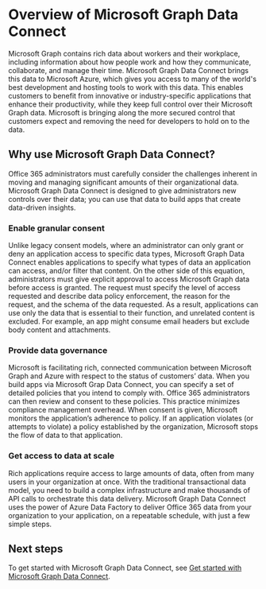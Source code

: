 # Overview of Microsoft Graph Data Connect
Microsoft Graph contains rich data about workers and their workplace, including information about how people work and how they communicate, collaborate, and manage their time. Microsoft Graph Data Connect brings this data to Microsoft Azure, which gives you access to many of the world's best development and hosting tools to work with this data. This enables customers to benefit from innovative or industry-specific applications that enhance their productivity, while they keep full control over their Microsoft Graph data. Microsoft is bringing along the more secured control that customers expect and removing the need for developers to hold on to the data.

## Why use Microsoft Graph Data Connect?
Office 365 administrators must carefully consider the challenges inherent in moving and managing significant amounts of their organizational data. Microsoft Graph Data Connect is designed to give administrators new controls over their data; you can use that data to build apps that create data-driven insights. 

### Enable granular consent
Unlike legacy consent models, where an administrator can only grant or deny an application access to specific data types, Microsoft Graph Data Connect enables applications to specify what types of data an application can access, and/or filter that content. On the other side of this equation, administrators must give explicit approval to access Microsoft Graph data before access is granted. The request must specify the level of access requested and describe data policy enforcement, the reason for the request, and the schema of the data requested. As a result, applications can use only the data that is essential to their function, and unrelated content is excluded. For example, an app might consume email headers but exclude body content and attachments. 

### Provide data governance
Microsoft is facilitating rich, connected communication between Microsoft Graph and Azure with respect to the status of customers’ data. When you build apps via Microsoft Grap Data Connect, you can specify a set of detailed policies that you intend to comply with. Office 365 administrators can then review and consent to these policies. This practice minimizes compliance management overhead. When consent is given, Microsoft monitors the application’s adherence to policy. If an application violates (or attempts to violate) a policy established by the organization, Microsoft stops the flow of data to that application. 

### Get access to data at scale
Rich applications require access to large amounts of data, often from many users in your organization at once. With the traditional transactional data model, you need to build a complex infrastructure and make thousands of API calls to orchestrate this data delivery. Microsoft Graph Data Connect uses the power of Azure Data Factory to deliver Office 365 data from your organization to your application, on a repeatable schedule, with just a few simple steps.

## Next steps
To get started with Microsoft Graph Data Connect, see [Get started with Microsoft Graph Data Connect](data-connect-get-started.md).
